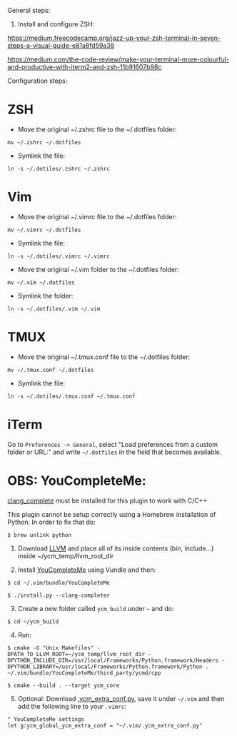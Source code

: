 General steps:

1) Install and configure ZSH:

https://medium.freecodecamp.org/jazz-up-your-zsh-terminal-in-seven-steps-a-visual-guide-e81a8fd59a38

https://medium.com/the-code-review/make-your-terminal-more-colourful-and-productive-with-iterm2-and-zsh-11b91607b98c

Configuration steps:

# ZSH

- Move the original ~/.zshrc file to the ~/.dotfiles folder:

`mv ~/.zshrc ~/.dotfiles`

- Symlink the file:

`ln -s ~/.dotiles/.zshrc ~/.zshrc`

# Vim

- Move the original ~/.vimrc file to the ~/.dotfiles folder:

`mv ~/.vimrc ~/.dotfiles`

- Symlink the file:

`ln -s ~/.dotiles/.vimrc ~/.vimrc`

- Move the original ~/.vim folder to the ~/.dotfiles folder:

`mv ~/.vim ~/.dotfiles`

- Symlink the folder:

`ln -s ~/.dotfiles/.vim ~/.vim`

# TMUX

- Move the original ~/.tmux.conf file to the ~/.dotfiles folder:

`mv ~/.tmux.conf ~/.dotfiles`

- Symlink the file:

`ln -s ~/.dotiles/.tmux.conf ~/.tmux.conf`

# iTerm

Go to `Preferences -> General`, select "Load preferences from a custom folder or URL:" and write `~/.dotfiles` in the field that becomes available.

# OBS: YouCompleteMe:

[clang_complete](https://github.com/Rip-Rip/clang_complete) must be installed for this plugin to work with C/C++

This plugin cannot be setup correctly using a Homebrew installation of Python. In order to fix that do:

`$ brew unlink python`

1) Download [LLVM](http://releases.llvm.org/download.html) and place all of its inside contents (bin, include...) inside ~/ycm_temp/llvm_root_dir

2) Install [YouCompleteMe](https://github.com/Valloric/YouCompleteMe#mac-os-x) using Vundle and then:

`$ cd ~/.vim/bundle/YouCompleteMe`

`$ ./install.py --clang-completer`

3) Create a new folder called `ycm_build` under `~` and do:

`$ cd ~/ycm_build`

4) Run:

```$ cmake -G "Unix Makefiles" -DPATH_TO_LLVM_ROOT=~/ycm_temp/llvm_root_dir -DPYTHON_INCLUDE_DIR=/usr/local/Frameworks/Python.framework/Headers -DPYTHON_LIBRARY=/usr/local/Frameworks/Python.framework/Python . ~/.vim/bundle/YouCompleteMe/third_party/ycmd/cpp```

`$ cmake --build . --target ycm_core`

5) Optional: Download [.ycm_extra_conf.py](https://github.com/Valloric/ycmd/blob/master/examples/.ycm_extra_conf.py), save it under `~/.vim` and then add the following line to your `.vimrc`:

```
" YouCompleteMe settings
let g:ycm_global_ycm_extra_conf = "~/.vim/.ycm_extra_conf.py" 
```
